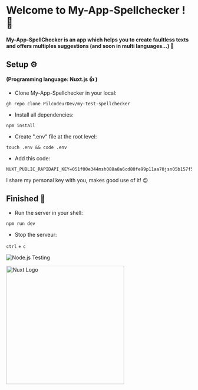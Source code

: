 # 

<h1> Welcome to My-App-Spellchecker ! 🤟 </h1>

<h4>
My-App-SpellChecker is an app which helps you to create faultless texts and offers multiples suggestions (and
          soon in multi languages...) 🧩
</h4>

<h2>Setup ⚙</h2>


**(Programming language: Nuxt.js :+1: )**


* Clone My-App-Spellchecker in your local:
```
gh repo clone PilcodeurDev/my-test-spellchecker

```

* Install all dependencies:

```
npm install
```

* Create ".env" file at the root level:
  
 ```
touch .env && code .env
```


* Add this code:

```
NUXT_PUBLIC_RAPIDAPI_KEY=051f00e344msh088a8a6cd80fe99p11aa70jsn05b157f5f3aa

```
I share my personal key with you, makes good use of it! 😉

<h2>Finished 🚩</h2>

* Run the server in your shell:

`npm run dev`


* Stop the serveur:

`ctrl` + `c`

![Node.js Testing](https://github.com/Goopil/nest-nuxt-starter/workflows/Node.js%20CI/badge.svg)

<img align="center" style="width:320px" alt="Nuxt Logo" src="https://upload.wikimedia.org/wikipedia/commons/a/ae/Nuxt_logo.svg"/>
